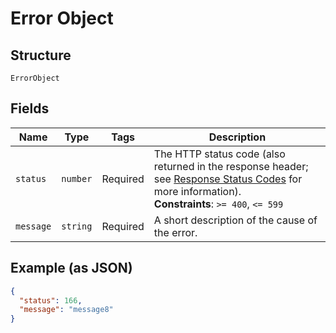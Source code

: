 
# Error Object

## Structure

`ErrorObject`

## Fields

| Name | Type | Tags | Description |
|  --- | --- | --- | --- |
| `status` | `number` | Required | The HTTP status code (also returned in the response header; see [Response Status Codes](/documentation/web-api/concepts/api-calls#response-status-codes) for more information).<br>**Constraints**: `>= 400`, `<= 599` |
| `message` | `string` | Required | A short description of the cause of the error. |

## Example (as JSON)

```json
{
  "status": 166,
  "message": "message8"
}
```

